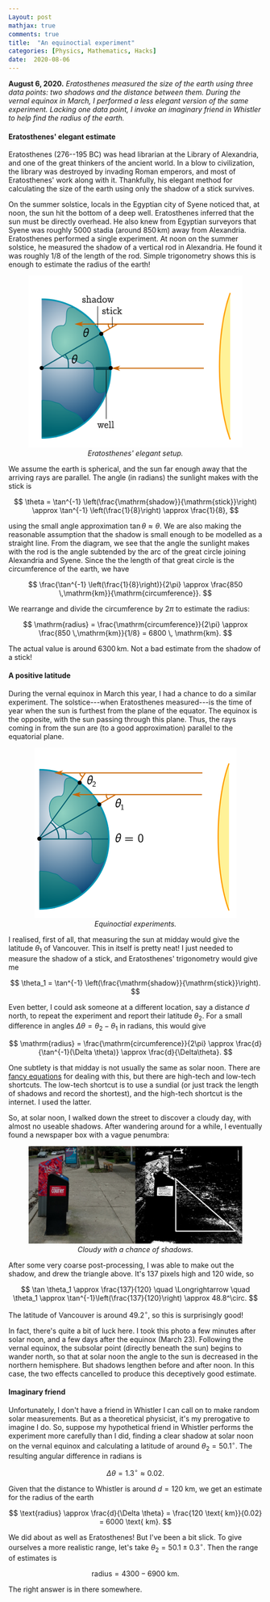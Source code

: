 ```yaml
---
Layout: post
mathjax: true
comments: true
title:  "An equinoctial experiment"
categories: [Physics, Mathematics, Hacks]
date:  2020-08-06
---
```


**August 6, 2020.** *Eratosthenes measured the size of the earth
  using three data points: two shadows and the distance between
  them. During the vernal equinox in March, I performed a less elegant
  version of the same experiment. Lacking one
  data point, I invoke an imaginary friend in Whistler to help find
  the radius of the earth.*

#### Eratosthenes' elegant estimate

Eratosthenes (276--195 BC) was head librarian at the Library of
  Alexandria, and one of the great thinkers of the ancient world.
In a blow to civilization, the library was destroyed by invading Roman
  emperors, and most of Eratosthenes' work along with it.  Thankfully, his elegant method
  for calculating the size of the earth using only the shadow of a
  stick survives.

  On the summer solstice, locals in the Egyptian city of
  Syene noticed that, at noon, the sun hit the bottom of a deep well.
  Eratosthenes inferred that the sun must be directly overhead.
He also knew from Egyptian surveyors that Syene was roughly $5000$
  stadia (around $850 \,\mathrm{km}$) away from Alexandria.
  Eratosthenes performed a single experiment.  At noon on the summer
  solstice, he measured the shadow of a vertical rod in Alexandria.
  He found it was roughly $1/8$ of the length of the rod. 
Simple trigonometry shows this is enough to estimate the radius of the earth!

<figure>
    <div style="text-align:center"><img src
    ="/images/posts/erat1.png"/>
		    <figcaption><i>Eratosthenes' elegant setup.</i></figcaption>
	</div>
	</figure>

We assume the earth is spherical, and the sun far enough away
  that the arriving rays are parallel.  The angle (in radians) the sunlight makes
  with the stick is
  
$$
    \theta = \tan^{-1}
    \left(\frac{\mathrm{shadow}}{\mathrm{stick}}\right) \approx
    \tan^{-1} \left(\frac{1}{8}\right) \approx \frac{1}{8},
$$

using the small angle approximation $\tan \theta \approx \theta$.
  We are also making the reasonable assumption that the shadow is
  small enough to be modelled as a straight line.
  From the diagram, we see that the angle the sunlight makes with the
  rod is the angle subtended by the arc of the great
  circle joining Alexandria and Syene. Since the the length of that
  great circle is the circumference of the earth, we have
  
$$
    \frac{\tan^{-1} \left(\frac{1}{8}\right)}{2\pi} \approx \frac{850
      \,\mathrm{km}}{\mathrm{circumference}}.
$$
	  
  We rearrange and divide the circumference by $2\pi$ to estimate the
  radius:
  
$$
    \mathrm{radius} = \frac{\mathrm{circumference}}{2\pi} \approx
    \frac{850 \,\mathrm{km}}{1/8}
    = 6800 \, \mathrm{km}.
$$
	
  The actual value is around $6300 \, \mathrm{km}$. Not a bad estimate
  from the shadow of a stick!

#### A positive latitude

During the vernal equinox in March this year, I had a chance to do a similar experiment.
The solstice---when Eratosthenes measured---is the time of year when
the sun is furthest from the plane of the equator.
The equinox is the opposite, with the sun passing through this plane.
Thus, the rays coming in from the sun are (to a good approximation)
parallel to the equatorial plane.

<figure>
    <div style="text-align:center"><img src
    ="/images/posts/erat2.png"/>
		    <figcaption><i>Equinoctial experiments.</i></figcaption>
	</div>
	</figure>

I realised, first of all, that measuring the sun at midday would give
the latitude $\theta_1$ of Vancouver.
This in itself is pretty neat!
I just needed to measure the shadow of a stick, and Eratosthenes'
trigonometry would give me

$$
    \theta_1 = \tan^{-1}
    \left(\frac{\mathrm{shadow}}{\mathrm{stick}}\right).
$$

Even better, I could ask someone at a different location, say a
distance $d$ north, to repeat the experiment and report their latitude
$\theta_2$.
For a small difference in angles $\Delta \theta = \theta_2 -
\theta_1$ in radians, this would give

$$
    \mathrm{radius} = \frac{\mathrm{circumference}}{2\pi} \approx
    \frac{d}{\tan^{-1}(\Delta \theta)} \approx \frac{d}{\Delta\theta}.
$$

One subtlety is that midday is not usually the same as solar noon.
There are
[fancy equations](https://en.wikipedia.org/wiki/Equation_of_time) for
dealing with this, but there are high-tech and low-tech shortcuts.
The low-tech shortcut is to use a sundial (or just track the length of
shadows and record the shortest), and the high-tech shortcut is the
internet.
I used the latter.

So, at solar noon, I walked down the street to discover a cloudy day,
with almost no useable shadows.
After wandering around for a while, I eventually found a newspaper box
with a vague penumbra:

<figure>
    <div style="text-align:center"><img src
    ="/images/posts/latitude.png"/>
		    <figcaption><i>Cloudy with a chance of shadows.</i></figcaption>
	</div>
	</figure>

After some very coarse post-processing, I was able to make out the shadow, and
drew the triangle above.
It's 137 pixels high and 120 wide, so

$$
\tan \theta_1 \approx \frac{137}{120} \quad \Longrightarrow \quad \theta_1
\approx \tan^{-1}\left(\frac{137}{120}\right) \approx 48.8^\circ.
$$

The latitude of Vancouver is around $49.2^\circ$, so this is
surprisingly good!

In fact, there's quite a bit of luck here.
I took this photo a few minutes after solar noon, and a few days
after the equinox (March 23). Following the vernal equinox, the subsolar
point (directly beneath the sun) begins to wander north, so that at
solar noon the angle to the sun is decreased in the northern hemisphere.
But shadows lengthen before and after noon.
In this case, the two effects cancelled to produce this deceptively
good estimate.

#### Imaginary friend

Unfortunately, I don't have a friend in Whistler I can call on to make
random solar measurements.
But as a theoretical physicist, it's my prerogative to imagine I do.
So, suppose my hypothetical friend in Whistler performs the experiment
more carefully than I did, finding a clear shadow at solar noon on the
vernal equinox and calculating a latitude of around $\theta_2
= 50.1^\circ$.
The resulting angular difference in radians is

$$
\Delta \theta = 1.3^\circ \approx 0.02.
$$

Given that the distance to Whistler is around $d = 120 \text{ km}$, we
get an estimate for the radius of the earth

$$
\text{radius} \approx \frac{d}{\Delta \theta} = \frac{120 \text{
km}}{0.02} = 6000 \text{ km}.
$$

We did about as well as Eratosthenes!
But I've been a bit slick.
To give ourselves a more realistic range, let's take $\theta_2
= 50.1\pm 0.3^\circ$.
Then the range of estimates is

$$
\text{radius} = 4300-6900 \text{ km}.
$$

The right answer is in there somewhere.
